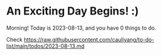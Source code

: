 # An Exciting Day Begins! :)

Morning! Today is 2023-08-13, and you have 0 things to do.

Check https://raw.githubusercontent.com/cauliyang/to-do-list/main/todos/2023-08-13.md